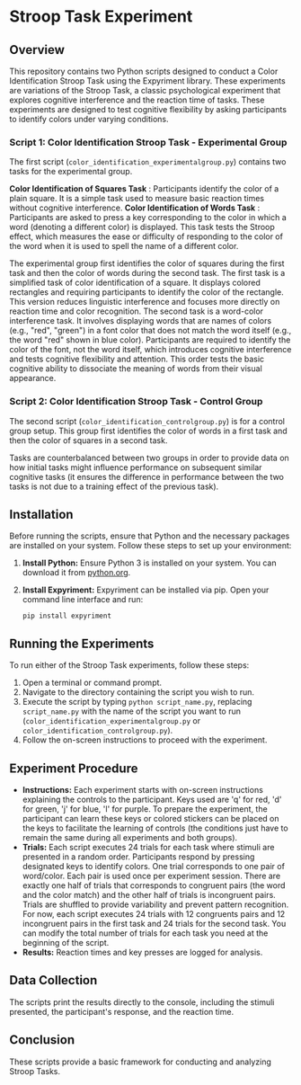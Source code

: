 # Stroop Task Experiment 

## Overview

This repository contains two Python scripts designed to conduct a Color Identification Stroop Task using the Expyriment library. These experiments are variations of the Stroop Task, a classic psychological experiment that explores cognitive interference and the reaction time of tasks. These experiments are designed to test cognitive flexibility by asking participants to identify colors under varying conditions.

### Script 1: Color Identification Stroop Task - Experimental Group

The first script (`color_identification_experimentalgroup.py`) contains two tasks for the experimental group. 

**Color Identification of Squares Task** : Participants identify the color of a plain square. It is a simple task used to measure basic reaction times without cognitive interference.
**Color Identification of Words Task** : Participants are asked to press a key corresponding to the color in which a word (denoting a different color) is displayed. This task tests the Stroop effect, which measures the ease or difficulty of responding to the color of the word when it is used to spell the name of a different color.

The experimental group first identifies the color of squares during the first task and then the color of words during the second task. 
The first task is a simplified task of color identification of a square. It displays colored rectangles and requiring participants to identify the color of the rectangle. This version reduces linguistic interference and focuses more directly on reaction time and color recognition.
The second task is a word-color interference task. It involves displaying words that are names of colors (e.g., "red", "green") in a font color that does not match the word itself (e.g., the word "red" shown in blue color). Participants are required to identify the color of the font, not the word itself, which introduces cognitive interference and tests cognitive flexibility and attention. This order tests the basic cognitive ability to dissociate the meaning of words from their visual appearance.

### Script 2: Color Identification Stroop Task - Control Group

The second script (`color_identification_controlgroup.py`) is for a control group setup. This group first identifies the color of words in a first task and then the color of squares in a second task. 

Tasks are counterbalanced between two groups in order to provide data on how initial tasks might influence performance on subsequent similar cognitive tasks (it ensures the difference in performance between the two tasks is not due to a training effect of the previous task). 

## Installation

Before running the scripts, ensure that Python and the necessary packages are installed on your system. Follow these steps to set up your environment:

1. **Install Python:**
   Ensure Python 3 is installed on your system. You can download it from [python.org](https://www.python.org/downloads/).

2. **Install Expyriment:**
   Expyriment can be installed via pip. Open your command line interface and run:

   `pip install expyriment`
   
## Running the Experiments

To run either of the Stroop Task experiments, follow these steps:

1. Open a terminal or command prompt.
2. Navigate to the directory containing the script you wish to run.
3. Execute the script by typing `python script_name.py`, replacing `script_name.py` with the name of the script you want to run (`color_identification_experimentalgroup.py` or `color_identification_controlgroup.py`).
4. Follow the on-screen instructions to proceed with the experiment.

## Experiment Procedure

- **Instructions:** Each experiment starts with on-screen instructions explaining the controls to the participant. Keys used are 'q' for red, 'd' for green, 'j' for blue, 'l' for purple. To prepare the experiment, the participant can learn these keys or colored stickers can be placed on the keys to facilitate the learning of controls (the conditions just have to remain the same during all experiments and both groups). 
- **Trials:** Each script executes 24 trials for each task where stimuli are presented in a random order. Participants respond by pressing designated keys to identify colors. One trial corresponds to one pair of word/color. Each pair is used once per experiment session. There are exactly one half of trials that corresponds to congruent pairs (the word and the color match) and the other half of trials is incongruent pairs. Trials are shuffled to provide variability and prevent pattern recognition. For now, each script executes 24 trials with 12 congruents pairs and 12 incongruent pairs in the first task and 24 trials for the second task. You can modify the total number of trials for each task you need at the beginning of the script.
- **Results:** Reaction times and key presses are logged for analysis.

## Data Collection

The scripts print the results directly to the console, including the stimuli presented, the participant's response, and the reaction time. 

## Conclusion

These scripts provide a basic framework for conducting and analyzing Stroop Tasks. 


